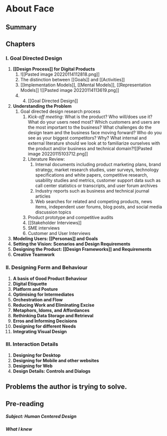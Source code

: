 # About Face

## Summary

## Chapters
### I. Goal Directed Design
1. **[[Design Process]] for Digital Products**
	1. ![[Pasted image 20220114112818.png]]
	2. The distinction between [[Goals]] and [[Activities]]
	3. [[Implementation Models]], [[Mental Models]], [[Representation Models]] ![[Pasted image 20220114113619.png]]
	4. 4. [[Goal Directed Design]]
2. **Understanding the Problem**
	1. Goal directed design research process
		1. *Kick-off meeting*:  What is the product? Who will/does use it? What do your users need most?  Which customers and users are the most important to the business? What challenges do the design team and the business face moving forward?  Who do you see as your biggest competitors? Why? What internal and external literature should we look at to familiarize ourselves with the product and/or business and technical domain?![[Pasted image 20220115103712.png]]
		2. Literature Review: 
			1. Internal documents including product marketing plans, brand strategy, market research studies, user surveys, technology specifications and white papers, competitive research, usability studies and metrics, customer support data such as call center statistics or transcripts, and user forum archives
			2. Industry reports such as business and technical journal articles
			3.  Web searches for related and competing products, news items, independent user forums, blog posts, and social media discussion topics
		3. Product prototype and competitive audits
		4. [[Stakeholder Interviews]]
		5. SME interviews
		6. Customer and User Interviews
3. **Modeling Users: [[Personas]] and Goals**
4. **Setting the Vision: Scenarios and Design Requirements**
5. **Designing the Product: [[Design Frameworks]] and Requirements**
6. **Creative Teamwork**
### II. Designing Form and Behaviour
1. **A basis of Good Product Behaviour**
2. **Digital Etiquette** 
3. **Platform and Posture**
4. **Optimising for Intermediates**
5. **Orchestration and Flow**
6. **Reducing Work and Eliminating Excise**
7. **Metaphors, Idoms, and Affordances**
8. **Rethinking Data Storage and Retrieval**
9. **Erros and Informing Decisions**
10. **Designing for different Needs**
11. **Integrating Visual Design**
### III. Interaction Details
1. **Designing for Desktop**
2. **Designing for Mobile and other websites**
3. **Designing for Web**
4. **Design Details: Controls and Dialogs**



##  Problems the author is trying to solve.

## Pre-reading
##### Subject: Human Centered Design
##### What I knew